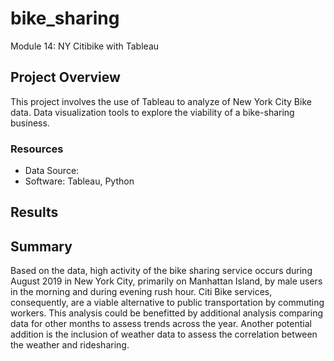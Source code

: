 # bike_sharing
Module 14: NY Citibike with Tableau

## Project Overview
This project involves the use of Tableau to analyze of New York City Bike data. Data visualization tools to explore the viability of a bike-sharing business.

### Resources
- Data Source:
- Software: Tableau, Python


## Results



## Summary
Based on the data, high activity of the bike sharing service occurs during August 2019 in New York City, primarily on Manhattan Island, by male users in the morning and during evening rush hour. Citi Bike services, consequently, are a viable alternative to public transportation by commuting workers. This analysis could be benefitted by additional analysis comparing data for other months to assess trends across the year. Another potential addition is the inclusion of weather data to assess the correlation between the weather and ridesharing.
